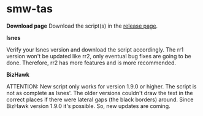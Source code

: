 smw-tas
=======

**Download page**
Download the script(s) in the [release page](https://github.com/rodamaral/smw-tas/releases/tag/v0.1.1).

**lsnes**

Verify your lsnes version and download the script accordingly. The rr1 version won't be updated like rr2, only eventual bug fixes are going to be done. Therefore, rr2 has more features and is more recommended.

**BizHawk**

ATTENTION: New script only works for version 1.9.0 or higher.
The script is not as complete as lsnes'. The older versions couldn't draw the text in the correct places if there were lateral gaps (the black borders) around. Since BizHawk version 1.9.0 it's possible. So, new updates are coming.